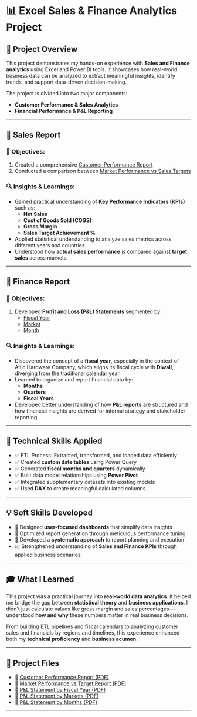 # 📊 Excel Sales & Finance Analytics Project

## 🧭 Project Overview

This project demonstrates my hands-on experience with **Sales and Finance analytics** using Excel and Power BI tools. It showcases how real-world business data can be analyzed to extract meaningful insights, identify trends, and support data-driven decision-making.

The project is divided into two major components:

- **Customer Performance & Sales Analytics**
- **Financial Performance & P&L Reporting**

---

## 📌 Sales Report

### 🎯 Objectives:
1. Created a comprehensive [Customer Performance Report](https://github.com/VivekPatil8425/Excel-Sales-Analytics/blob/main/Customer%20Performance%20Report.pdf)
2. Conducted a comparison between [Market Performance vs Sales Targets](https://github.com/VivekPatil8425/Excel-Sales-Analytics/blob/main/Market%20Performance%20vs%20Target%20Report.pdf)

### 🔍 Insights & Learnings:
- Gained practical understanding of **Key Performance Indicators (KPIs)** such as:
  - **Net Sales**
  - **Cost of Goods Sold (COGS)**
  - **Gross Margin**
  - **Sales Target Achievement %**
- Applied statistical understanding to analyze sales metrics across different years and countries.
- Understood how **actual sales performance** is compared against **target sales** across markets.

---

## 💼 Finance Report

### 🎯 Objectives:
1. Developed **Profit and Loss (P&L) Statements** segmented by:
   - [Fiscal Year](https://github.com/VivekPatil8425/Excel-Sales-Analytics/blob/main/P%26L%20Statement%20by%20Fiscal%20Year.pdf)
   - [Market](https://github.com/VivekPatil8425/Excel-Sales-Analytics/blob/main/P%26L%20Statement%20by%20Markets.pdf)
   - [Month](https://github.com/VivekPatil8425/Excel-Sales-Analytics/blob/main/P%26L%20Statement%20by%20Months.pdf)

### 🔍 Insights & Learnings:
- Discovered the concept of a **fiscal year**, especially in the context of Atlic Hardware Company, which aligns its fiscal cycle with **Diwali**, diverging from the traditional calendar year.
- Learned to organize and report financial data by:
  - **Months**
  - **Quarters**
  - **Fiscal Years**
- Developed better understanding of how **P&L reports** are structured and how financial insights are derived for internal strategy and stakeholder reporting.

---

## 🔧 Technical Skills Applied

- ✅ ETL Process: Extracted, transformed, and loaded data efficiently  
- ✅ Created **custom date tables** using Power Query  
- ✅ Generated **fiscal months and quarters** dynamically  
- ✅ Built data model relationships using **Power Pivot**  
- ✅ Integrated supplementary datasets into existing models  
- ✅ Used **DAX** to create meaningful calculated columns  

---

## 💡 Soft Skills Developed

- 👥 Designed **user-focused dashboards** that simplify data insights  
- 🔎 Optimized report generation through meticulous performance tuning  
- 🧠 Developed a **systematic approach** to report planning and execution  
- 📈 Strengthened understanding of **Sales and Finance KPIs** through applied business scenarios  

---

## 🎓 What I Learned

This project was a practical journey into **real-world data analytics**. It helped me bridge the gap between **statistical theory** and **business applications**. I didn’t just calculate values like gross margin and sales percentages—I understood **how and why** these numbers matter in real business decisions.

From building ETL pipelines and fiscal calendars to analyzing customer sales and financials by regions and timelines, this experience enhanced both my **technical proficiency** and **business acumen**.

---

## 📁 Project Files

- 📄 [Customer Performance Report (PDF)](https://github.com/VivekPatil8425/Excel-Sales-Analytics/blob/main/Customer%20Performance%20Report.pdf)  
- 📄 [Market Performance vs Target Report (PDF)](https://github.com/VivekPatil8425/Excel-Sales-Analytics/blob/main/Market%20Performance%20vs%20Target%20Report.pdf)  
- 📄 [P&L Statement by Fiscal Year (PDF)](https://github.com/VivekPatil8425/Excel-Sales-Analytics/blob/main/P%26L%20Statement%20by%20Fiscal%20Year.pdf)  
- 📄 [P&L Statement by Markets (PDF)](https://github.com/VivekPatil8425/Excel-Sales-Analytics/blob/main/P%26L%20Statement%20by%20Markets.pdf)  
- 📄 [P&L Statement by Months (PDF)](https://github.com/VivekPatil8425/Excel-Sales-Analytics/blob/main/P%26L%20Statement%20by%20Months.pdf)  

---
